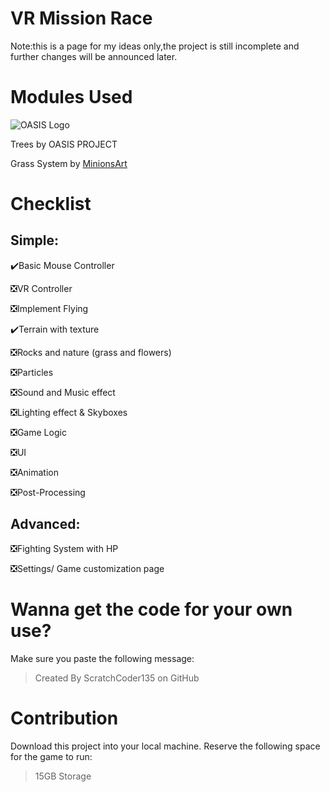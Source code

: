 # VR Mission Race

Note:this is a page for my ideas only,the project is still incomplete and further changes will be announced later.

# Modules Used


![OASIS Logo](https://i.postimg.cc/v8kXP5wd/OASIS.png)

Trees by OASIS PROJECT

Grass System by [MinionsArt](https://www.youtube.com/@MinionsArt)

# Checklist

## Simple:

✔️Basic Mouse Controller

❎VR Controller

❎Implement Flying

✔️Terrain with texture

❎Rocks and nature (grass and flowers)

❎Particles

❎Sound and Music effect

❎Lighting effect & Skyboxes

❎Game Logic

❎UI

❎Animation

❎Post-Processing



## Advanced:

❎Fighting System with HP

❎Settings/ Game customization page


# Wanna get the code for your own use?

Make sure you paste the following message:

> Created By ScratchCoder135 on GitHub

# Contribution
Download this project into your local machine. Reserve the following space for the game to run:

> 15GB Storage

